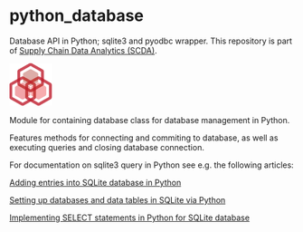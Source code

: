 # python_database
Database API in Python; sqlite3 and pyodbc wrapper. This repository is part of <a href="https://www.supplychaindataanalytics.com">Supply Chain Data Analytics (SCDA)</a>.

<img src="https://github.com/LinnartSF/abm_framework/blob/main/docufigs/scdalogo.PNG" alt="SCDA - Supply Chain Data Analytics" title="" width="75" height="75">


Module for containing database class for database management in Python.

Features methods for connecting and commiting to database, as well as executing queries and closing database connection.

For documentation on sqlite3 query in Python see e.g. the following articles:

<a href="https://www.supplychaindataanalytics.com/adding-entries-into-related-sqlite-3-database-tables-in-python/">Adding entries into SQLite database in Python</a>

<a href="https://www.supplychaindataanalytics.com/setting-up-databases-and-data-tables-in-sqlite-via-python/">Setting up databases and data tables in SQLite via Python</a>

<a href="https://www.supplychaindataanalytics.com/implementing-select-statements-in-python-for-sqlite-3-database/">Implementing SELECT statements in Python for SQLite database</a>
